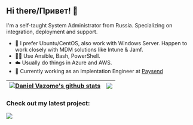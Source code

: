 ## Hi there/Привет! 👋

I'm a self-taught System Administrator from Russia. Specializing on integration, deployment and support.

- :dvd: I prefer Ubuntu/CentOS, also work with Windows Server. Happen to work closely with MDM solutions like Intune & Jamf.
- :man_technologist: Use Ansible, Bash, PowerShell.
- :cloud: Usually do things in Azure and AWS.
- :briefcase: Currently working as an Implentation Engineer at [Paysend](https://paysend.com)

| <a href="https://github.com/anuraghazra/github-readme-stats"><img align="center" src="https://github-readme-stats.vercel.app/api?username=vazome&show_icons=true&include_all_commits=true&theme=buefy&hide_border=true" alt="Daniel Vazome's github stats" /></a> | <a href="https://github.com/anuraghazra/github-readme-stats"><img align="center" src="https://github-readme-stats.vercel.app/api/top-langs/?username=vazome&layout=compact&theme=buefy&hide_border=true" /></a> |
| ------------- | ------------- |

### Check out my latest project:

<a href="https://github.com/vazome/price-grabber">
  <img align="center" src="https://github-readme-stats.vercel.app/api/pin/?username=vazome&repo=price-grabber&theme=buefy" />
</a>

